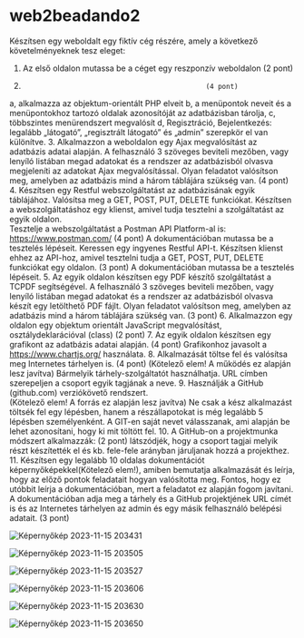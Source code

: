 # web2beadando2
Készítsen egy weboldalt egy fiktív cég részére, amely a következő követelményeknek tesz eleget: 
1.	Az első oldalon mutassa be a céget egy reszponzív weboldalon				(2 pont)
2.													(4 pont)
a, alkalmazza az objektum-orientált PHP elveit
b, a menüpontok neveit és a menüpontokhoz tartozó oldalak azonosítóját az adatbázisban tárolja,
c, többszintes menürendszert megvalósít
d, Regisztráció, Bejelentkezés: legalább „látogató”, „regisztrált látogató” és „admin” szerepkör el van különítve. 
3.	Alkalmazzon a weboldalon egy Ajax megvalósítást az adatbázis adatai alapján.  A felhasználó 3 szöveges beviteli mezőben, vagy lenyíló listában megad adatokat és a rendszer az adatbázisból olvasva megjeleníti az adatokat Ajax megvalósítással. Olyan feladatot valósítson meg, amelyben az adatbázis mind a három táblájára szükség van.						(4 pont)
4.	Készítsen egy Restful webszolgáltatást az adatbázisának egyik táblájához. Valósítsa meg a GET, POST, PUT, DELETE funkciókat. Készítsen a webszolgáltatáshoz egy klienst, amivel tudja tesztelni a szolgáltatást az egyik oldalon.			
Tesztelje a webszolgáltatást a Postman API Platform-al is: https://www.postman.com/ 	(4 pont)
A dokumentációban mutassa be a tesztelés lépéseit.
Keressen egy ingyenes Restful API-t. Készítsen klienst ehhez az API-hoz, amivel tesztelni tudja a GET, POST, PUT, DELETE funkciókat egy oldalon. 					(3 pont)
A dokumentációban mutassa be a tesztelés lépéseit.
5.	Az egyik oldalon készítsen egy PDF készítő szolgáltatást a TCPDF segítségével. A felhasználó 3 szöveges beviteli mezőben, vagy lenyíló listában megad adatokat és a rendszer az adatbázisból olvasva készít egy letölthető PDF fájlt. Olyan feladatot valósítson meg, amelyben az adatbázis mind a három táblájára szükség van.								(3 pont)
6.	Alkalmazzon egy oldalon egy objektum orientált JavaScript megvalósítást, 
osztálydeklarációval (class)									(2 pont)
7.	Az egyik oldalon készítsen egy grafikont az adatbázis adatai alapján. 			(4 pont)
Grafikonhoz javasolt a https://www.chartjs.org/ használata.
8.	Alkalmazását töltse fel és valósítsa meg Internetes tárhelyen is. 				(4 pont)
(Kötelező elem! A működés ez alapján lesz javítva)	Bármelyik tárhely-szolgáltatót használhatja.  URL címben szerepeljen a csoport egyik tagjának a neve.
9.	Használják a GitHub (github.com) verziókövető rendszert. 				
(Kötelező elem! A forrás ez alapján lesz javítva) 
Ne csak a kész alkalmazást töltsék fel egy lépésben, hanem a részállapotokat is még legalább 5 lépésben személyenként.
A GIT-en saját nevet válasszanak, ami alapján be lehet azonosítani, hogy ki mit töltött fel.
10.	A GitHub-on a projektmunka módszert alkalmazzák: 				(2 pont)
látszódjék, hogy a csoport tagjai melyik részt készítették el és kb. fele-fele arányban járuljanak hozzá a projekthez.
11.	Készítsen egy legalább 10 oldalas dokumentációt képernyőképekkel(Kötelező elem!), amiben bemutatja alkalmazását és leírja, hogy az előző pontok feladatait hogyan valósította meg. Fontos, hogy ez utóbbit leírja a dokumentációban, mert a feladatot ez alapján fogom javítani. A dokumentációban adja meg a tárhely és a GitHub projektjének URL címét is és az Internetes tárhelyen az admin és egy másik felhasználó belépési adatait.						(3 pont)

![Képernyőkép 2023-11-15 203431](https://github.com/schillerviktor/web2beadando2/assets/46298416/4e595e92-d0f2-49fd-b42a-58b939ad04ad)


![Képernyőkép 2023-11-15 203505](https://github.com/schillerviktor/web2beadando2/assets/46298416/f36721df-a8d5-44a1-8a9e-6bb59ae03a88)


![Képernyőkép 2023-11-15 203527](https://github.com/schillerviktor/web2beadando2/assets/46298416/c80bb93e-5d3d-4935-afb0-64ef2eb000d8)


![Képernyőkép 2023-11-15 203606](https://github.com/schillerviktor/web2beadando2/assets/46298416/ce0d55e7-8a6c-4066-acf1-1475845abebd)


![Képernyőkép 2023-11-15 203630](https://github.com/schillerviktor/web2beadando2/assets/46298416/39045304-bc4d-4b2c-80c4-970a6ba52338)


![Képernyőkép 2023-11-15 203650](https://github.com/schillerviktor/web2beadando2/assets/46298416/81591451-0a47-4188-bc10-f6a40d9b483a)
